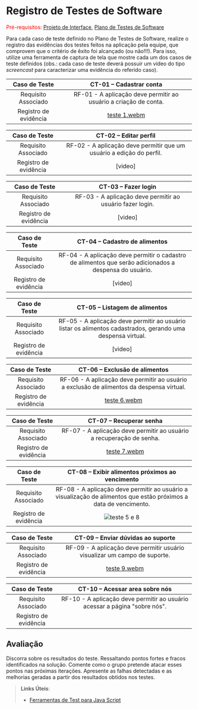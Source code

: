 # Registro de Testes de Software

<span style="color:red">Pré-requisitos: <a href="3-Projeto de Interface.md"> Projeto de Interface</a></span>, <a href="8-Plano de Testes de Software.md"> Plano de Testes de Software</a>

Para cada caso de teste definido no Plano de Testes de Software, realize o registro das evidências dos testes feitos na aplicação pela equipe, que comprovem que o critério de êxito foi alcançado (ou não!!!). Para isso, utilize uma ferramenta de captura de tela que mostre cada um dos casos de teste definidos (obs.: cada caso de teste deverá possuir um vídeo do tipo _screencast_ para caracterizar uma evidência do referido caso).

| **Caso de Teste** 	| **CT-01 – Cadastrar conta** 	|
|:---:	|:---:	|
|	Requisito Associado 	| RF-01 - A aplicação deve permitir ao usuário a criação de conta. |
|Registro de evidência | [teste 1.webm](https://github.com/user-attachments/assets/bd20928b-e600-4cfa-a978-478d4359cd65) |

| **Caso de Teste** 	| **CT-02 – Editar perfil** 	|
|:---:	|:---:	|
|	Requisito Associado 	| RF-02 - A aplicação deve permitir que um usuário a edição do perfil. |
|Registro de evidência | [video] |

| **Caso de Teste** 	| **CT-03 – Fazer login** 	|
|:---:	|:---:	|
|	Requisito Associado 	| RF-03 - A aplicação deve permitir ao usuário fazer login. |
|Registro de evidência | [video] |

| **Caso de Teste** 	| **CT-04 – Cadastro de alimentos** 	|
|:---:	|:---:	|
|	Requisito Associado 	| RF-04 - A aplicação deve permitir o cadastro de alimentos que serão adicionados a despensa do usuário. |
|Registro de evidência | [video] |

| **Caso de Teste** 	| **CT-05 – Listagem de alimentos** 	|
|:---:	|:---:	|
|	Requisito Associado 	| RF-05 - A aplicação deve permitir ao usuário listar os alimentos cadastrados, gerando uma despensa virtual. |
|Registro de evidência | [video] |

| **Caso de Teste** 	| **CT-06 – Exclusão de alimentos** 	|
|:---:	|:---:	|
|	Requisito Associado 	| RF-06 - A aplicação deve permitir ao usuário a exclusão de alimentos da despensa virtual. |
|Registro de evidência | [teste 6.webm](https://github.com/user-attachments/assets/c24f21c3-769b-4377-92d2-003ab02ba5ba) |

| **Caso de Teste** 	| **CT-07 – Recuperar senha** 	|
|:---:	|:---:	|
|	Requisito Associado 	| RF-07 - A aplicação deve permitir ao usuário a recuperação de senha. |
|Registro de evidência | [teste 7.webm](https://github.com/user-attachments/assets/89c36716-0205-47fe-881b-6a9e8f19d26f) |

| **Caso de Teste** 	| **CT-08 – Exibir alimentos próximos ao vencimento** 	|
|:---:	|:---:	|
|	Requisito Associado 	| RF-08 - A aplicação deve permitir ao usuário a visualização de alimentos que estão próximos a data de vencimento. |
|Registro de evidência | ![teste 5 e 8](https://github.com/user-attachments/assets/6af98707-c79c-44fc-aa55-b8d038dfef5c) |

| **Caso de Teste** 	| **CT-09 – Enviar dúvidas ao suporte** 	|
|:---:	|:---:	|
|	Requisito Associado 	| RF-09 - A aplicação deve permitir usuário visualizar um campo de suporte. |
|Registro de evidência | [teste 9.webm](https://github.com/user-attachments/assets/97defc17-7df2-4549-8dfa-a306ab4af3b9) |

| **Caso de Teste** 	| **CT-10 – Acessar area sobre nós** 	|
|:---:	|:---:	|
|	Requisito Associado 	| RF-10 - A aplicação deve permitir ao usuário acessar a página "sobre nós". |
|Registro de evidência |  |



## Avaliação

Discorra sobre os resultados do teste. Ressaltando pontos fortes e fracos identificados na solução. Comente como o grupo pretende atacar esses pontos nas próximas iterações. Apresente as falhas detectadas e as melhorias geradas a partir dos resultados obtidos nos testes.

> **Links Úteis**:
> - [Ferramentas de Test para Java Script](https://geekflare.com/javascript-unit-testing/)
